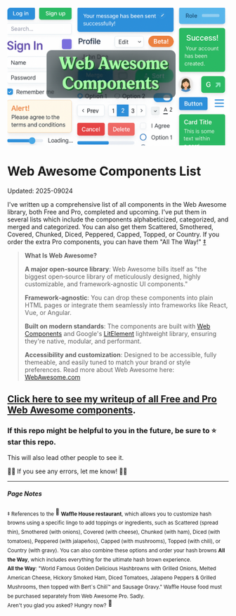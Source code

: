 ![Web Awesome Components List](assets/web-awesome-components-list-v3-1024.png)

# Web Awesome Components List
Updated: 2025-09024

I've written up a comprehensive list of all components in the Web Awesome library, both Free and Pro, completed and upcoming. I've put them in several lists which include the components alphabeticized, categorized, and merged and categorized. You can also get them Scattered, Smothered, Covered, Chunked, Diced, Peppered, Capped, Topped, or Country. If you order the extra Pro components, you can have them "All The Way!" [‡](#page-notes) 

> **What Is Web Awesome?**
>
>**A major open‑source library**: Web Awesome bills itself as "the biggest open‑source library of meticulously designed, highly customizable, and framework‑agnostic UI components."
> 
>**Framework‑agnostic**: You can drop these components into plain HTML pages or integrate them seamlessly into frameworks like React, Vue, or Angular.
> 
>**Built on modern standards**: The components are built with [Web Components](https://developer.mozilla.org/en-US/docs/Web/API/Web_components) and Google's [LitElement](https://lit.dev/docs/) lightweight library, ensuring they're native, modular, and performant.
>
>**Accessibility and customization**: Designed to be accessible, fully themeable, and easily tuned to match your brand or style preferences.
>Read more about Web Awesome here: [WebAwesome.com](https://webawesome.com/)

## [Click here to see my writeup of all Free and Pro Web Awesome components](Web-Awesome-Components-List.md).

### If this repo might be helpful to you in the future, be sure to ⭐ star this repo.
This will also lead other people to see it.

🤦🏽 If you see any errors, let me know! 🤦🏻

---

##### Page Notes
<sub>‡ References to the </sub>🧇<sub> **Waffle House restaurant**, which allows you to customize hash browns using a specific lingo to add toppings or ingredients, such as Scattered (spread thin), Smothered (with onions), Covered (with cheese), Chunked (with ham), Diced (with tomatoes), Peppered (with jalapeños), Capped (with mushrooms), Topped (with chili), or Country (with gravy). You can also combine these options and order your hash browns **All the Way**, which includes everything for the ultimate hash brown experience.</sub>\
<sub>**All the Way**: "World Famous Golden Delicious Hashbrowns with Grilled Onions, Melted American Cheese, Hickory Smoked Ham, Diced Tomatoes, Jalapeno Peppers & Grilled Mushrooms, then topped with Bert`s Chili™ and Sausage Gravy." Waffle House food must be purchased separately from Web Awesome Pro. Sadly.</sub>\
<sub>Aren't you glad you asked? Hungry now?</sub> 🧇
